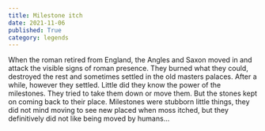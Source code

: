 ```yaml
---
title: Milestone itch
date: 2021-11-06
published: True
category: legends
---
```


When the roman retired from England, the Angles and Saxon moved in and attack the visible signs of roman presence. They burned what they could, destroyed the rest and sometimes settled in the old masters palaces.
After a while, however they settled. Little did they know the power of the milestones.
They tried to take them down or move them. But the stones kept on coming back to their place.
Milestones were stubborn little things, they did not mind moving to see new placed when moss itched, but they definitively did not like being moved by humans...

